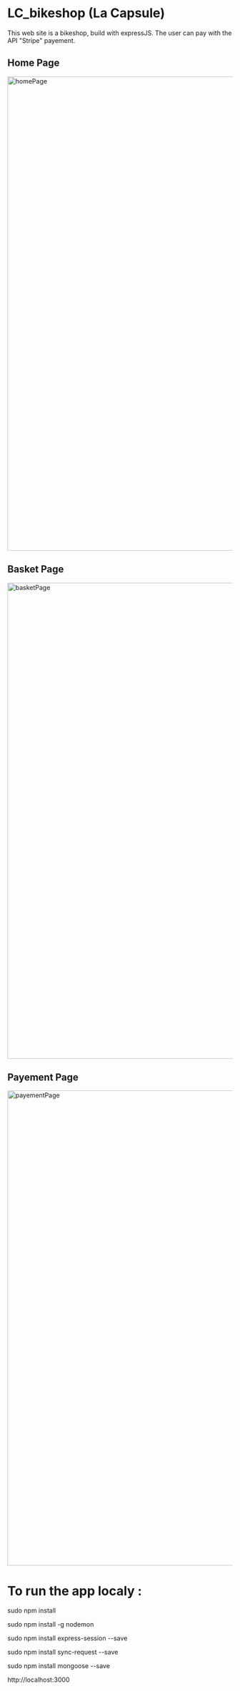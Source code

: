 # LC_bikeshop (La Capsule)
 
This web site is a bikeshop, build with expressJS. The user can pay with the API "Stripe" payement.

## Home Page
<img width="1062" alt="homePage" src="https://user-images.githubusercontent.com/39524369/72667774-c2833f80-3a1f-11ea-89f8-273963376238.png">

## Basket Page
<img width="1066" alt="basketPage" src="https://user-images.githubusercontent.com/39524369/72667795-f2324780-3a1f-11ea-8241-9e82ca966da8.png">

## Payement Page
<img width="1064" alt="payementPage" src="https://user-images.githubusercontent.com/39524369/72667810-1130d980-3a20-11ea-98d6-311302b792e3.png">


# To run the app localy :

sudo npm install

sudo npm install -g nodemon

sudo npm install express-session --save 

sudo npm install sync-request --save

sudo npm install mongoose --save

http://localhost:3000
